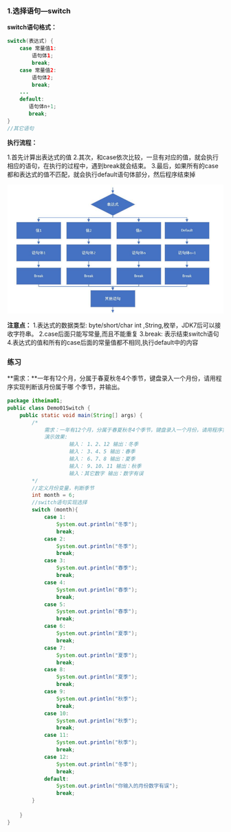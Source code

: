 ### 1.选择语句—switch

**switch语句格式：**

```java
switch(表达式) {
	case 常量值1:
        语句体1;
        break;
	case 常量值2:
        语句体2;
        break;
    ...
    default:
       语句体n+1;
       break;
}
//其它语句
```

**执行流程：**

1.首先计算出表达式的值
2.其次，和case依次比较，一旦有对应的值，就会执行相应的语句，在执行的过程中，遇到break就会结束。
3.最后，如果所有的case都和表达式的值不匹配，就会执行default语句体部分，然后程序结束掉

![21-1](.\img\21-1.jpg)

**注意点：**
    1.表达式的数据类型: byte/short/char int ,String,枚举，JDK7后可以接收字符串。
    2.case后面只能写常量,而且不能重复
    3.break: 表示结束switch语句
    4.表达式的值和所有的case后面的常量值都不相同,执行default中的内容

### 练习

​	**需求：**一年有12个月，分属于春夏秋冬4个季节，键盘录入一个月份，请用程序实现判断该月份属于哪 个季节，并输出。



```java
package itheima01;
public class Demo01Switch {
    public static void main(String[] args) {
        /*
            需求：一年有12个月，分属于春夏秋冬4个季节，键盘录入一个月份，请用程序实现判断该月份属于哪个季节，并输出。
            演示效果:
                    输入： 1、2、12 输出：冬季
                    输入： 3、4、5 输出：春季
                    输入： 6、7、8 输出：夏季
                    输入： 9、10、11 输出：秋季
                    输入：其它数字 输出：数字有误
        */
        //定义月份变量，判断季节
        int month = 6;
        //switch语句实现选择
        switch (month){
            case 1:
                System.out.println("冬季");
                break;
            case 2:
                System.out.println("冬季");
                break;
            case 3:
                System.out.println("春季");
                break;
            case 4:
                System.out.println("春季");
                break;
            case 5:
                System.out.println("春季");
                break;
            case 6:
                System.out.println("夏季");
                break;
            case 7:
                System.out.println("夏季");
                break;
            case 8:
                System.out.println("夏季");
                break;
            case 9:
                System.out.println("秋季");
                break;
            case 10:
                System.out.println("秋季");
                break;
            case 11:
                System.out.println("秋季");
                break;
            case 12:
                System.out.println("冬季");
                break;
            default:
                System.out.println("你输入的月份数字有误");
                break;
        }

    }
}
```



